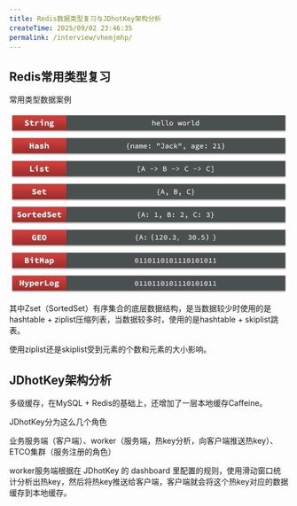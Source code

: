 ```yaml
---
title: Redis数据类型复习与JDhotKey架构分析
createTime: 2025/09/02 23:46:35
permalink: /interview/vhemjmhp/
---
```

## Redis常用类型复习

常用类型数据案例

![image-20250902234739813](images/image-20250902234739813.png)

其中Zset（SortedSet）有序集合的底层数据结构，是当数据较少时使用的是hashtable + ziplist压缩列表，当数据较多时，使用的是hashtable + skiplist跳表。

使用ziplist还是skiplist受到元素的个数和元素的大小影响。



## JDhotKey架构分析

多级缓存，在MySQL + Redis的基础上，还增加了一层本地缓存Caffeine。

JDhotKey分为这么几个角色

业务服务端（客户端）、worker（服务端，热key分析，向客户端推送热key）、ETCO集群（服务注册的角色）

worker服务端根据在 JDhotKey 的 dashboard 里配置的规则，使用滑动窗口统计分析出热key，然后将热key推送给客户端，客户端就会将这个热key对应的数据缓存到本地缓存。